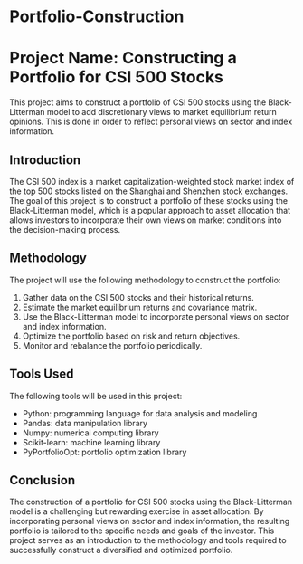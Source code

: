 # Portfolio-Construction
# Project Name: Constructing a Portfolio for CSI 500 Stocks

This project aims to construct a portfolio of CSI 500 stocks using the Black-Litterman model to add discretionary views to market equilibrium return opinions. This is done in order to reflect personal views on sector and index information.

## Introduction

The CSI 500 index is a market capitalization-weighted stock market index of the top 500 stocks listed on the Shanghai and Shenzhen stock exchanges. The goal of this project is to construct a portfolio of these stocks using the Black-Litterman model, which is a popular approach to asset allocation that allows investors to incorporate their own views on market conditions into the decision-making process.

## Methodology

The project will use the following methodology to construct the portfolio:

1. Gather data on the CSI 500 stocks and their historical returns.
2. Estimate the market equilibrium returns and covariance matrix.
3. Use the Black-Litterman model to incorporate personal views on sector and index information.
4. Optimize the portfolio based on risk and return objectives.
5. Monitor and rebalance the portfolio periodically.

## Tools Used

The following tools will be used in this project:

- Python: programming language for data analysis and modeling
- Pandas: data manipulation library
- Numpy: numerical computing library
- Scikit-learn: machine learning library
- PyPortfolioOpt: portfolio optimization library

## Conclusion

The construction of a portfolio for CSI 500 stocks using the Black-Litterman model is a challenging but rewarding exercise in asset allocation. By incorporating personal views on sector and index information, the resulting portfolio is tailored to the specific needs and goals of the investor. This project serves as an introduction to the methodology and tools required to successfully construct a diversified and optimized portfolio.
